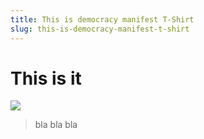 ```yaml
---
title: This is democracy manifest T-Shirt
slug: this-is-democracy-manifest-t-shirt
---
```


# This is it

![](/images/hyperlink-drifter.webp)

> bla bla bla

